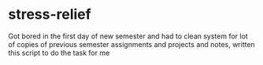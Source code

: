 # stress-relief
Got bored in the first day of new semester and had to clean system for lot of copies of previous semester assignments and projects and notes, written this script to do the task for me
